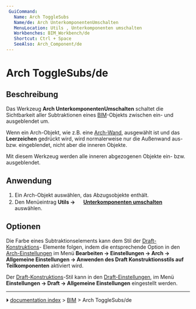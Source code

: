 ```yaml
---
 GuiCommand:
   Name: Arch ToggleSubs
   Name/de: Arch UnterkomponentenUmschalten
   MenuLocation: Utils , Unterkomponenten umschalten
   Workbenches: BIM_Workbench/de
   Shortcut: Ctrl + Space
   SeeAlso: Arch_Component/de
---
```


# Arch ToggleSubs/de



## Beschreibung

Das Werkzeug **Arch UnterkomponentenUmschalten** schaltet die Sichtbarkeit aller Subtraktionen eines [BIM](BIM_Workbench/de.md)-Objekts zwischen ein- und ausgeblendet um.

Wenn ein Arch-Objekt, wie z.B. eine [Arch-Wand](Arch_Wall/de.md), ausgewählt ist und das **Leerzeichen** gedrückt wird, wird normalerweise nur die Außenwand aus- bzw. eingeblendet, nicht aber die inneren Objekte.

Mit diesem Werkzeug werden alle inneren abgezogenen Objekte ein- bzw. ausgeblendet.



## Anwendung

1.  Ein Arch-Objekt auswählen, das Abzugsobjekte enthält.
2.  Den Menüeintrag **Utils → <img src="images/Arch_ToggleSubs‏‎.svg" width=16px> [Unterkomponenten umschalten](Arch_ToggleSubs/de.md)** auswählen.



## Optionen

Die Farbe eines Subtraktionselements kann dem Stil der [Draft-Konstruktions](Draft_ToggleConstructionMode/de.md)- Elemente folgen, indem die entsprechende Option in den [Arch-Einstellungen](Arch_Preferences/de.md) im Menü **Bearbeiten → Einstellungen → Arch → Allgemeine Einstellungen → Anwenden des Draft Konstruktionsstils auf Teilkomponenten** aktiviert wird.

Der [Draft-Konstruktions](Draft_ToggleConstructionMode/de.md)-Stil kann in den [Draft-Einstellungen](Draft_Preferences/de.md), im Menü **Einstellungen → Draft → Allgemeine Einstellungen** eingestellt werden.



---
⏵ [documentation index](../README.md) > [BIM](Category_BIM.md) > Arch ToggleSubs/de
